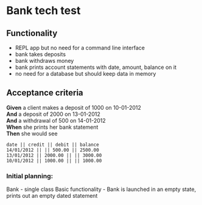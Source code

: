 # Bank tech test

## Functionality

- REPL app but no need for a command line interface
- bank takes deposits
- bank withdraws money
- bank prints account statements with date, amount, balance on it
- no need for a database but should keep data in memory

## Acceptance criteria

**Given** a client makes a deposit of 1000 on 10-01-2012  
**And** a deposit of 2000 on 13-01-2012  
**And** a withdrawal of 500 on 14-01-2012  
**When** she prints her bank statement  
**Then** she would see

```
date || credit || debit || balance
14/01/2012 || || 500.00 || 2500.00
13/01/2012 || 2000.00 || || 3000.00
10/01/2012 || 1000.00 || || 1000.00
```


### Initial planning:

Bank - single class
Basic functionality - Bank is launched in an empty state, prints out an empty dated statement